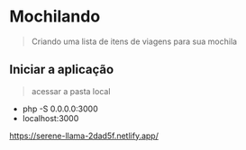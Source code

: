 # Mochilando
> Criando uma lista de itens de viagens para sua mochila

## Iniciar a aplicação
> acessar a pasta local
- php -S 0.0.0.0:3000
- localhost:3000

https://serene-llama-2dad5f.netlify.app/
